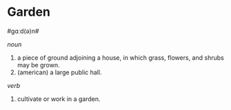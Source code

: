 # Garden

#ɡɑːd(ə)n#

_noun_

1. a piece of ground adjoining a house, in which grass, flowers, and shrubs may be grown.
2. (american) a large public hall.

_verb_

1. cultivate or work in a garden.
